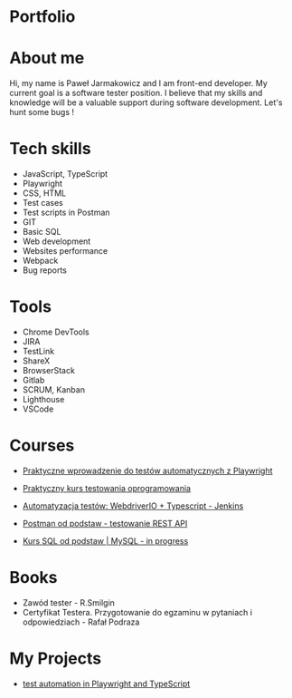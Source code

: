 # Portfolio

# About me

Hi, my name is Paweł Jarmakowicz and I am front-end developer. My current goal is a software tester position. I believe that my skills and knowledge will be a valuable support during software development. Let's hunt some bugs !

# Tech skills

* JavaScript, TypeScript
* Playwright
* CSS, HTML
* Test cases
* Test scripts in Postman
* GIT
* Basic SQL
* Web development
* Websites performance
* Webpack
* Bug reports

# Tools

* Chrome DevTools
* JIRA
* TestLink
* ShareX
* BrowserStack
* Gitlab
* SCRUM, Kanban
* Lighthouse
* VSCode

# Courses

* [Praktyczne wprowadzenie do testów automatycznych z Playwright](https://jaktestowac.pl/) 

* [Praktyczny kurs testowania oprogramowania](https://www.udemy.com/course/praktyczny-kurs-testowania-oprogramowania/)

* [Automatyzacja testów: WebdriverIO + Typescript - Jenkins](https://www.udemy.com/course/testowanie-automatyczne-webdriverio/)

* [Postman od podstaw - testowanie REST API](https://www.udemy.com/course/postman-od-podstaw-testowanie-rest-api/)

* [Kurs SQL od podstaw | MySQL - in progress](https://www.udemy.com/course/kurs-sql-od-podstaw/)
 

# Books

* Zawód tester - R.Smilgin
* Certyfikat Testera. Przygotowanie do egzaminu w pytaniach i odpowiedziach - Rafał Podraza

# My Projects

* [test automation in Playwright and TypeScript](https://github.com/feandev/UI-test-automation-project)
